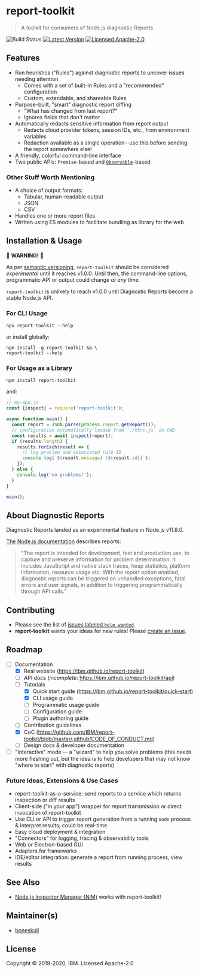 # report-toolkit

> A toolkit for consumers of Node.js diagnostic Reports

![Build Status](https://github.com/IBM/report-toolkit/workflows/Build/badge.svg) [![Latest Version](https://img.shields.io/npm/v/report-toolkit)](https://npm.im/report-toolkit) [![Licensed Apache-2.0](https://img.shields.io/npm/l/report-toolkit)](https://github.com/IBM/report-toolkit/blob/master/LICENSE.md)

## Features

- Run heuristics ("Rules") against diagnostic reports to uncover issues needing attention
  - Comes with a set of built-in Rules and a "recommended" configuration
  - Custom, extendable, and shareable Rules
- Purpose-built, "smart" diagnostic report diffing
  - "What has changed from last report?"
  - Ignores fields that don't matter
- Automatically redacts sensitive information from report output
  - Redacts cloud provider tokens, session IDs, etc., from environment variables
  - Redaction available as a single operation--use this before sending the report somewhere else!
- A friendly, colorful command-line interface
- Two public APIs: `Promise`-based and [`Observable`](https://rxjs.dev)-based

### Other Stuff Worth Mentioning

- A choice of output formats:
  - Tabular, human-readable output
  - JSON
  - CSV
- Handles one or more report files
- Written using ES modules to facilitate bundling as library for the web

## Installation & Usage

:rotating_light: **WARNING!** :rotating_light:

As per [semantic versioning](https://semver.org), `report-toolkit` should be considered _experimental_ until it reaches v1.0.0. Until then, the command-line options, programmatic API or output could change _at any time._

`report-toolkit` is unlikely to reach v1.0.0 until Diagnostic Reports become a stable Node.js API.

### For CLI Usage

```shell
npx report-toolkit --help
```

or install globally:

```shell
npm install -g report-toolkit && \
report-toolkit --help
```

### For Usage as a Library

```shell
npm install report-toolkit
```

and:

```js
// my-app.js
const {inspect} = require('report-toolkit');

async function main() {
  const report = JSON.parse(process.report.getReport());
  // configuration automatically loaded from `.rtkrc.js` in CWD
  const results = await inspect(report);
  if (results.length) {
    results.forEach(result => {
      // log problem and associated rule ID
      console.log(`${result.message} (${result.id})`);
    });
  } else {
    console.log('no problems!');
  }
}

main();
```

## About Diagnostic Reports

Diagnostic Reports landed as an experimental feature in Node.js v11.8.0.

[The Node.js documentation](https://nodejs.org/api/report.html#report_diagnostic_report) describes reports:

> "The report is intended for development, test and production use, to capture and preserve information for problem determination. It includes JavaScript and native stack traces, heap statistics, platform information, resource usage etc. With the report option enabled, diagnostic reports can be triggered on unhandled exceptions, fatal errors and user signals, in addition to triggering programmatically through API calls."

## Contributing

- Please see the list of [issues labeled `help wanted`](https://github.com/IBM/report-toolkit/issues?q=is%3Aissue+is%3Aopen+label%3A%22help+wanted%22).
- **report-toolkit** wants your ideas for new rules! Please [create an issue](https://github.com/IBM/report-toolkit/issues/new).

## Roadmap

- [ ] Documentation
  - [x] Real website (https://ibm.github.io/report-toolkit)
  - [ ] API docs (_incomplete_: https://ibm.github.io/report-toolkit/api)
  - [ ] Tutorials
    - [x] Quick start guide (https://ibm.github.io/report-toolkit/quick-start)
    - [x] CLI usage guide
    - [ ] Programmatic usage guide
    - [ ] Configuration guide
    - [ ] Plugin authoring guide
  - [ ] Contribution guidelines
  - [x] CoC (https://github.com/IBM/report-toolkit/blob/master/.github/CODE_OF_CONDUCT.md)
  - [ ] Design docs & developer documentation
- [ ] "Interactive" mode -- a "wizard" to help you solve problems (this needs more fleshing out, but the idea is to help developers that may not know "where to start" with diagnostic reports)

### Future Ideas, Extensions & Use Cases

- report-toolkit-as-a-service: send reports to a service which returns inspection or diff results
- Client-side ("in your app") wrapper for report transmission or direct invocation of report-toolkit
- Use CLI or API to trigger report generation from a running `node` process & interpret results; could be real-time
- Easy cloud deployment & integration
- "Connectors" for logging, tracing & observability tools
- Web or Electron-based GUI
- Adapters for frameworks
- IDE/editor integration: generate a report from running process, view results

## See Also

- [Node.js Inspector Manager (NiM)](https://github.com/june07/NiM) works with report-toolkit!

## Maintainer(s)

- [boneskull](https://github.com/boneskull)

## License

Copyright © 2019-2020, IBM. Licensed Apache-2.0
